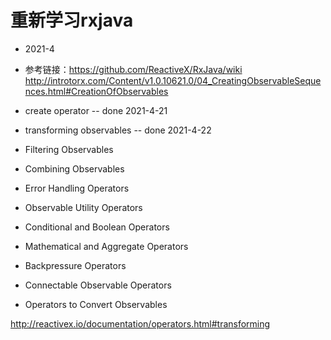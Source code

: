 # 重新学习rxjava 
* 2021-4
* 参考链接：https://github.com/ReactiveX/RxJava/wiki
http://introtorx.com/Content/v1.0.10621.0/04_CreatingObservableSequences.html#CreationOfObservables

* create operator -- done 2021-4-21

* transforming observables -- done 2021-4-22

* Filtering Observables

* Combining Observables

* Error Handling Operators

* Observable Utility Operators

* Conditional and Boolean Operators

* Mathematical and Aggregate Operators

* Backpressure Operators

* Connectable Observable Operators

* Operators to Convert Observables


http://reactivex.io/documentation/operators.html#transforming